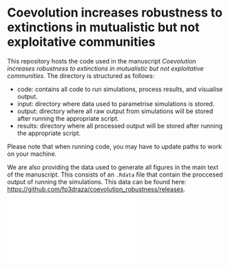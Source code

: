 # Coevolution increases robustness to extinctions in mutualistic but not exploitative communities

This repository hosts the code used in the manuscript *Coevolution increases robustness to extinctions in mutualistic but not exploitative communities*. The directory is structured as follows:

- code: contains all code to run simulations, process results, and visualise output.
- input: directory where data used to parametrise simulations is stored. 
- output: directory where all raw output from simulations will be stored after running the appropriate script.
- results: directory where all processed output will be stored after running the appropriate script.

Please note that when running code, you may have to update paths to work on your machine. 

We are also providing the data used to generate all figures in the main text of the manuscript. This consists of an `.Rdata` file that contain the proccesed output of running the simulations. This data can be found here: https://github.com/fp3draza/coevolution_robustness/releases. 

![image](figure_1.pdf)

